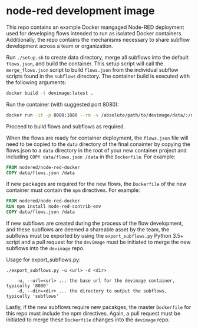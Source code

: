 # node-red development image

This repo contains an example Docker mangaged Node-RED deployment used for developing flows intended to run as isolated Docker containers. Additionally, the repo contains the mechanisms necessary to share subflow development across a team or organization.

Run `./setup.sh` to create data directory, merge all subflows into the default `flows.json`, and build the container. This setup script will call the `merge_flows.json` script to build `flows.json` from the individual subflow scripts found in the `subflows` directory. The container build is executed with the following arguments: 
```sh
docker build -t devimage:latest .
```

Run the container (with suggested port 8080):
```sh
docker run -it -p 8080:1880 --rm -v /absolute/path/to/devimage/data/:/data -d --name devimage devimage:latest
```

Proceed to build flows and subflows as required.

When the flows are ready for container deployment, the `flows.json` file will need to be copied to the `data` directory of the final conainter by copying the flows.json to a `data` directory in the root of your new container project and including `COPY data/flows.json /data` in the `Dockerfile`. For example:
```Dockerfile
FROM nodered/node-red-docker
COPY data/flows.json /data
```

If new packages are required for the new flows, the `Dockerfile` of the new container must contain the `npm` directives. For example:
```Dockerfile
FROM nodered/node-red-docker
RUN npm install node-red-contrib-env
COPY data/flows.json /data
```

If new subflows are created during the process of the flow development, and these subflows are deemed a shareable asset by the team, the subflows must be exported by using the `export_subflows.py` Python 3.5+ script and a pull request for the `devimage` must be initiated to merge the new subflows into the `devimage` repo.

Usage for export_subflows.py:
```
./export_subflows.py -u <url> -d <dir>

    -u, --url=<url> ... the base url for the devimage container, typically '8080'
    -d, --dir=<dir> ... the directory to output the subflows, typically 'subflows'
```

Lastly, if the new subflows require new pacakges, the master `Dockerfile` for this repo must include the npm directives. Again, a pull request must be initiated to merge these `Dockerfile` changes into the `devimage` repo.
